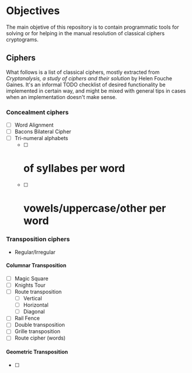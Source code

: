# Objectives

The main objetive of this repository is to contain programmatic tools for solving or
for helping in the manual resolution of classical ciphers cryptograms.

## Ciphers

What follows is a list of classical ciphers, mostly extracted from 
_Cryptanalysis, a study of ciphers and their solution_ by Helen Fouche Gaines.
It's an informal TODO checklist of desired functionality be implemented in certain
way, and might be mixed with general tips in cases when an implementation doesn't
make sense.

### Concealment ciphers

- [ ] Word Alignment 
- [ ] Bacons Bilateral Cipher
- [ ] Tri-numeral alphabets
    - [ ] # of syllabes per word
    - [ ] # vowels/uppercase/other per word

### Transposition ciphers

* Regular/Irregular

#### Columnar Transposition

- [ ] Magic Square
- [ ] Knights Tour
- [ ] Route transposition
    - [ ] Vertical
    - [ ] Horizontal
    - [ ] Diagonal
- [ ] Rail Fence 
- [ ] Double transposition 
- [ ] Grille transposition
- [ ] Route cipher (words)

#### Geometric Transposition

- [ ]
